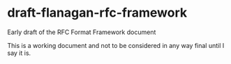 draft-flanagan-rfc-framework
============================

Early draft of the RFC Format Framework document

This is a working document and not to be considered in any way final until I say it is.
